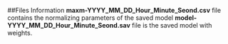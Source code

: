 ##Files Information
**maxm-YYYY_MM_DD_Hour_Minute_Seond.csv** file contains the normalizing parameters of the saved model
**model-YYYY_MM_DD_Hour_Minute_Seond.sav** file is the saved model with weights.
